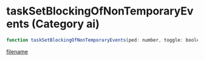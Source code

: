 # taskSetBlockingOfNonTemporaryEvents (Category ai)

```js
function taskSetBlockingOfNonTemporaryEvents(ped: number, toggle: boolean): void
```

[filename](taskSetBlockingOfNonTemporaryEvents_m.md ':include')